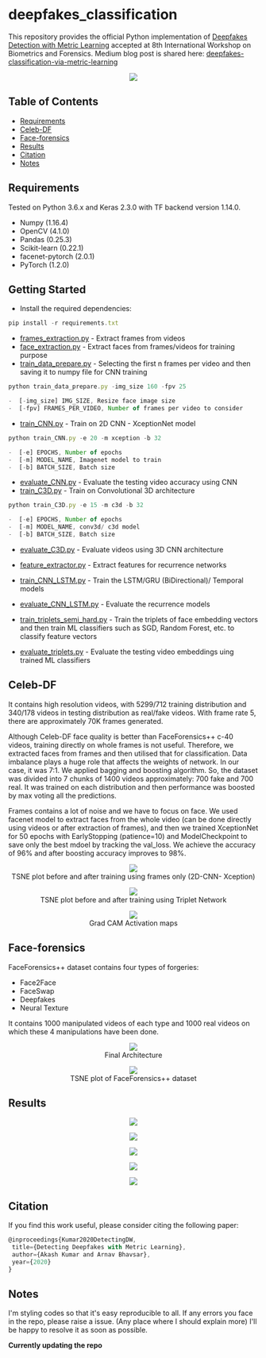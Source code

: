 # deepfakes_classification
This repository provides the official Python implementation of [Deepfakes Detection with Metric Learning](http://arxiv.org/abs/2003.08645) accepted at 8th International Workshop on Biometrics and Forensics. Medium blog post is shared here: [deepfakes-classification-via-metric-learning](https://medium.com/@akash29/deepfakes-classification-via-metric-learning-89fa5179c920)

<p align="center">
  <img src="https://user-images.githubusercontent.com/22872200/75561975-de8dee00-5a6d-11ea-8131-cab5cc736993.png">
</p>

## Table of Contents

- [Requirements](#requirements)
- [Celeb-DF](#celeb-df)
- [Face-forensics](#face-forensics)
- [Results](#results)
- [Citation](#citation)
- [Notes](#notes)

## Requirements

Tested on Python 3.6.x and Keras 2.3.0 with TF backend version 1.14.0.
* Numpy (1.16.4)
* OpenCV (4.1.0)
* Pandas (0.25.3)
* Scikit-learn (0.22.1)
* facenet-pytorch (2.0.1)
* PyTorch (1.2.0)

## Getting Started

* Install the required dependencies:
 ```javascript
 pip install -r requirements.txt
 ```
* [frames_extraction.py](https://github.com/AKASH2907/deepfakes_video_classification/blob/master/frames_extraction.py) - Extract frames from videos
* [face_extraction.py](https://github.com/AKASH2907/deepfakes_video_classification/blob/master/face_extraction.py) - Extract faces from frames/videos for training purpose
* [train_data_prepare.py](https://github.com/AKASH2907/deepfakes_video_classification/blob/master/train_data_prepare.py) - Selecting the first n frames per video and then saving it to numpy file for CNN training
 ```javascript
 python train_data_prepare.py -img_size 160 -fpv 25
 
-  [-img_size] IMG_SIZE, Resize face image size
-  [-fpv] FRAMES_PER_VIDEO, Number of frames per video to consider

 ```
* [train_CNN.py](https://github.com/AKASH2907/deepfakes_video_classification/blob/master/train_CNN.py) - Train on 2D CNN - XceptionNet model
 ```javascript
 python train_CNN.py -e 20 -m xception -b 32
 
-  [-e] EPOCHS, Number of epochs
-  [-m] MODEL_NAME, Imagenet model to train
-  [-b] BATCH_SIZE, Batch size
 ```
* [evaluate_CNN.py](https://github.com/AKASH2907/deepfakes_video_classification/blob/master/evaluate_CNN.py) - Evaluate the testing video accuracy using CNN
* [train_C3D.py](https://github.com/AKASH2907/deepfakes_video_classification/blob/master/train_C3D.py) - Train on Convolutional 3D architecture
 ```javascript
 python train_C3D.py -e 15 -m c3d -b 32
 
-  [-e] EPOCHS, Number of epochs
-  [-m] MODEL_NAME, conv3d/ c3d model
-  [-b] BATCH_SIZE, Batch size
 ```
 
* [evaluate_C3D.py](https://github.com/AKASH2907/deepfakes_video_classification/blob/master/evaluate_C3D.py) - Evaluate videos using 3D CNN architecture
* [feature_extractor.py](https://github.com/AKASH2907/deepfakes_video_classification/blob/master/feature_extractor.py) - Extract features for recurrence networks

* [train_CNN_LSTM.py](https://github.com/AKASH2907/deepfakes_video_classification/blob/master/train_CNN_LSTM.py) - Train the LSTM/GRU (BiDirectional)/ Temporal models
* [evaluate_CNN_LSTM.py](https://github.com/AKASH2907/deepfakes_video_classification/blob/master/evaluate_CNN_LSTM.py) - Evaluate the recurrence models
* [train_triplets_semi_hard.py](https://github.com/AKASH2907/deepfakes_video_classification/blob/master/train_triplets_semi_hard.py) - Train the triplets of face embedding vectors and then train ML classifiers such as SGD, Random Forest, etc. to classify feature vectors
* [evaluate_triplets.py](https://github.com/AKASH2907/deepfakes_video_classification/blob/master/evaluate_triplets.py) - Evaluate the testing video embeddings uing trained ML classifiers

## Celeb-DF
It contains high resolution videos, with 5299/712 training distribution and 340/178 videos in testing distribution as real/fake videos. With frame rate 5, there are approximately 70K frames generated. 

Although Celeb-DF face quality is better than FaceForensics++ c-40 videos, training directly on whole frames is not useful. Therefore, we extracted faces from frames and then utilised that for classification. Data imbalance plays a huge role that affects the weights of network. In our case, it was 7:1. We applied bagging and boosting algorithm. So, the dataset was divided into 7 chunks of 1400 videos approximately: 700 fake and 700 real. It was trained on each distribution and then performance was boosted by max voting all the predictions.

Frames contains a lot of noise and we have to focus on face. We used facenet model to extract faces from the whole video (can be done directly using videos or after extraction of frames), and then we trained XceptionNet for 50 epochs with EarlyStopping (patience=10) and ModelCheckpoint to save only the best mdoel by tracking the val_loss. We achieve the accuracy of 96% and after boosting accuracy improves to 98%.

<p align="center">
  <img src="https://user-images.githubusercontent.com/22872200/74857763-29bb4900-536a-11ea-8562-61ded44123c1.png">
  </br> <caption> TSNE plot before and after training using frames only (2D-CNN- Xception) </caption>
</p>

<p align="center">
  <img src="https://user-images.githubusercontent.com/22872200/80180961-887a9880-8621-11ea-8381-2579c11f323b.png">
  </br><caption> TSNE plot before and after training using Triplet Network </caption>
</p>


<p align="center">
  <img src="https://user-images.githubusercontent.com/22872200/75562309-5d832680-5a6e-11ea-8d80-cf7e4eb327cf.png">
  </br><caption> Grad CAM Activation maps </caption>
</p>

## Face-forensics

FaceForensics++ dataset contains four types of forgeries:
* Face2Face
* FaceSwap
* Deepfakes
* Neural Texture

It contains 1000 manipulated videos of each type and 1000 real videos on which these 4 manipulations have been done. 

<p align="center">
  <img src="https://user-images.githubusercontent.com/22872200/80180728-05594280-8621-11ea-97f4-f7ff17482a5a.png">
  </br><caption> Final Architecture </caption>
</p>


<p align="center">
  <img src="https://user-images.githubusercontent.com/22872200/75562036-f4031800-5a6d-11ea-9a2a-c34d693b0fca.png">
  </br><caption> TSNE plot of FaceForensics++ dataset </caption>
</p>

## Results

<p align="center">
  <img src="https://user-images.githubusercontent.com/22872200/77188792-8db56680-6afc-11ea-8323-9f2275da1a89.png">
</p>

<p align="center">
  <img src="https://user-images.githubusercontent.com/22872200/77188833-9e65dc80-6afc-11ea-9072-2e836d6bce58.png">
</p>

<p align="center">
  <img src="https://user-images.githubusercontent.com/22872200/77188862-a9b90800-6afc-11ea-8e6d-0749815625a5.png">
</p>

<p align="center">
  <img src="https://user-images.githubusercontent.com/22872200/77188893-b89fba80-6afc-11ea-9689-398bd1b268cd.png">
</p>

<p align="center">
  <img src="https://user-images.githubusercontent.com/22872200/77188925-c6554000-6afc-11ea-8bf3-d3bb595d82fc.png">
</p>


## Citation
If you find this work useful, please consider citing the following paper:

 ```javascript
@inproceedings{Kumar2020DetectingDW,
  title={Detecting Deepfakes with Metric Learning},
  author={Akash Kumar and Arnav Bhavsar},
  year={2020}
}
```

## Notes
I'm styling codes so that it's easy reproducible to all. If any errors you face in the repo, please raise a issue. (Any place where I should explain more) I'll be happy to resolve it as soon as possible.

**Currently updating the repo**
